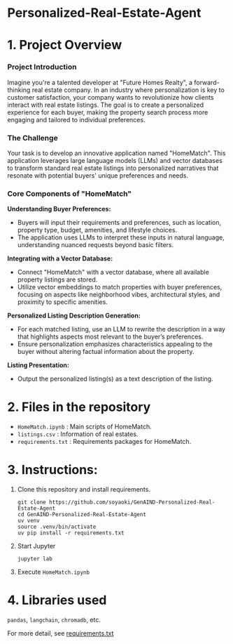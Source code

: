 # Personalized-Real-Estate-Agent

# 1. Project Overview
### Project Introduction
Imagine you're a talented developer at "Future Homes Realty", a forward-thinking real estate company. In an industry where personalization is key to customer satisfaction, your company wants to revolutionize how clients interact with real estate listings. The goal is to create a personalized experience for each buyer, making the property search process more engaging and tailored to individual preferences.

### The Challenge
Your task is to develop an innovative application named "HomeMatch". This application leverages large language models (LLMs) and vector databases to transform standard real estate listings into personalized narratives that resonate with potential buyers' unique preferences and needs.

### Core Components of "HomeMatch"
__Understanding Buyer Preferences:__
- Buyers will input their requirements and preferences, such as location, property type, budget, amenities, and lifestyle choices.
- The application uses LLMs to interpret these inputs in natural language, understanding nuanced requests beyond basic filters.

__Integrating with a Vector Database:__
- Connect "HomeMatch" with a vector database, where all available property listings are stored.
- Utilize vector embeddings to match properties with buyer preferences, focusing on aspects like neighborhood vibes, architectural styles, and proximity to specific amenities.

__Personalized Listing Description Generation:__
- For each matched listing, use an LLM to rewrite the description in a way that highlights aspects most relevant to the buyer’s preferences.
- Ensure personalization emphasizes characteristics appealing to the buyer without altering factual information about the property.

__Listing Presentation:__
- Output the personalized listing(s) as a text description of the listing.


# 2. Files in the repository

- `HomeMatch.ipynb` : Main scripts of HomeMatch.
- `listings.csv` : Information of real estates.
- `requirements.txt` : Requirements packages for HomeMatch.

# 3. Instructions:

1. Clone this repository and install requirements.
   ```
   git clone https://github.com/soyaoki/GenAIND-Personalized-Real-Estate-Agent
   cd GenAIND-Personalized-Real-Estate-Agent
   uv venv
   source .venv/bin/activate
   uv pip install -r requirements.txt
   ```

2. Start Jupyter
   ```
   jupyter lab
   ```

4. Execute `HomeMatch.ipynb`

# 4. Libraries used

`pandas`, `langchain`, `chromadb`, etc.

For more detail, see [requirements.txt](/requirements.txt)
